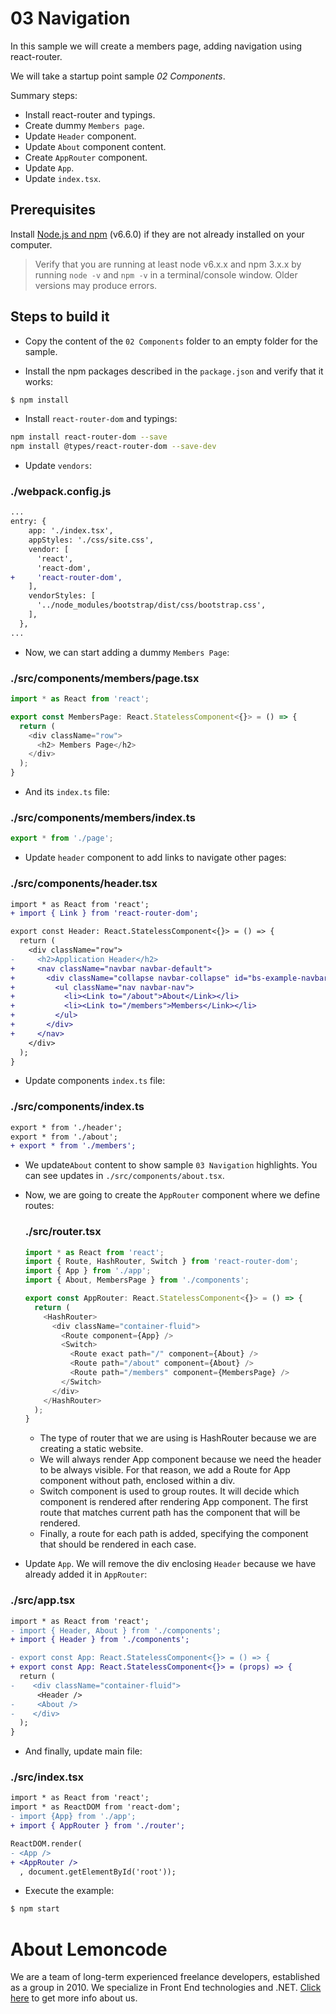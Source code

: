 # 03 Navigation

In this sample we will create a members page, adding navigation using react-router.

We will take a startup point sample _02 Components_.

Summary steps:

- Install react-router and typings.
- Create dummy `Members page`.
- Update `Header` component.
- Update `About` component content.
- Create `AppRouter` component.
- Update `App`.
- Update `index.tsx`.

## Prerequisites

Install [Node.js and npm](https://nodejs.org/en/) (v6.6.0) if they are not already
installed on your computer.

> Verify that you are running at least node v6.x.x and npm 3.x.x by running `node -v` and `npm -v`
in a terminal/console window. Older versions may produce errors.

## Steps to build it

- Copy the content of the `02 Components` folder to an empty folder for the sample.

- Install the npm packages described in the `package.json` and verify that it works:

 ```bash
 $ npm install
 ```

- Install `react-router-dom` and typings:

```bash
npm install react-router-dom --save
npm install @types/react-router-dom --save-dev
```

- Update `vendors`:

### ./webpack.config.js
```diff
...
entry: {
    app: './index.tsx',
    appStyles: './css/site.css',
    vendor: [
      'react',
      'react-dom',
+     'react-router-dom',
    ],
    vendorStyles: [
      '../node_modules/bootstrap/dist/css/bootstrap.css',
    ],
  },
...
```

- Now, we can start adding a dummy `Members Page`:

### ./src/components/members/page.tsx
```javascript
import * as React from 'react';

export const MembersPage: React.StatelessComponent<{}> = () => {
  return (
    <div className="row">
      <h2> Members Page</h2>
    </div>
  );
}

```

- And its `index.ts` file:

### ./src/components/members/index.ts
```javascript
export * from './page';

```

- Update `header` component to add links to navigate other pages:

### ./src/components/header.tsx
```diff
import * as React from 'react';
+ import { Link } from 'react-router-dom';

export const Header: React.StatelessComponent<{}> = () => {
  return (
    <div className="row">
-     <h2>Application Header</h2>
+     <nav className="navbar navbar-default">
+       <div className="collapse navbar-collapse" id="bs-example-navbar-collapse-1">
+         <ul className="nav navbar-nav">
+           <li><Link to="/about">About</Link></li>
+           <li><Link to="/members">Members</Link></li>
+         </ul>
+       </div>
+     </nav>
    </div>
  );
}

```

- Update components `index.ts` file:

### ./src/components/index.ts
```diff
export * from './header';
export * from './about';
+ export * from './members';

```

- We update`About` content to show sample `03 Navigation` highlights. You can see updates in `./src/components/about.tsx`.

- Now, we are going to create the `AppRouter` component where we define routes:

  ### ./src/router.tsx
  ```javascript
  import * as React from 'react';
  import { Route, HashRouter, Switch } from 'react-router-dom';
  import { App } from './app';
  import { About, MembersPage } from './components';

  export const AppRouter: React.StatelessComponent<{}> = () => {
    return (
      <HashRouter>
        <div className="container-fluid">
          <Route component={App} />
          <Switch>
            <Route exact path="/" component={About} />
            <Route path="/about" component={About} />
            <Route path="/members" component={MembersPage} />
          </Switch>
        </div>
      </HashRouter>
    );
  }
  ```

  - The type of router that we are using is HashRouter because we are creating a static website.
  - We will always render App component because we need the header to be always visible. For that reason, we add a Route for App component without path, enclosed within a div.
  - Switch component is used to group routes. It will decide which component is rendered after rendering App component. The first route that matches current path has the component that will be rendered.
  - Finally, a route for each path is added, specifying the component that should be rendered in each case.

- Update `App`. We will remove the div enclosing `Header` because we have already added it in `AppRouter`:

### ./src/app.tsx
```diff
import * as React from 'react';
- import { Header, About } from './components';
+ import { Header } from './components';

- export const App: React.StatelessComponent<{}> = () => {
+ export const App: React.StatelessComponent<{}> = (props) => {
  return (
-    <div className="container-fluid">
      <Header />
-     <About />
-    </div>
  );
}

```

- And finally, update main file:

### ./src/index.tsx
```diff
import * as React from 'react';
import * as ReactDOM from 'react-dom';
- import {App} from './app';
+ import { AppRouter } from './router';

ReactDOM.render(
- <App />
+ <AppRouter />
  , document.getElementById('root'));

```

- Execute the example:

 ```bash
 $ npm start
 ```

# About Lemoncode

We are a team of long-term experienced freelance developers, established as a group in 2010.
We specialize in Front End technologies and .NET. [Click here](http://lemoncode.net/services/en/#en-home) to get more info about us. 

